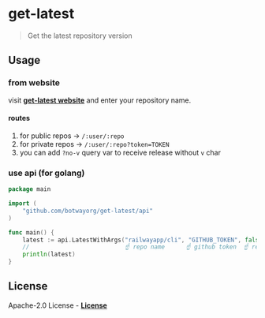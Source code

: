 # get-latest

> Get the latest repository version

## Usage

### from website

visit [**get-latest website**](https://get-latest.deno.dev) and enter your repository name.

#### routes

1. for public repos -> `/:user/:repo`
2. for private repos -> `/:user/:repo?token=TOKEN`
3. you can add `?no-v` query var to receive release without `v` char


### use api (for golang)

```go
package main

import (
	"github.com/botwayorg/get-latest/api"
)

func main() {
	latest := api.LatestWithArgs("railwayapp/cli", "GITHUB_TOKEN", false)
	//                           ☝ repo name      ☝ github token  ☝ remove 'v' character from tag
	println(latest)
}
```

## License

Apache-2.0 License - [**License**](https://github.com/botwayorg/get-latest/blob/main/LICENSE)
